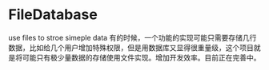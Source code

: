 # FileDatabase
use files to stroe simeple data
有的时候，一个功能的实现可能只需要存储几行数据，比如给几个用户增加特殊权限，但是用数据库又显得很重量级，这个项目就是将可能只有极少量数据的存储使用文件实现。增加开发效率。目前正在完善中。
